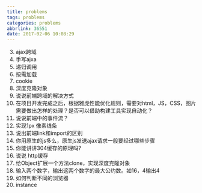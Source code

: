 ```yaml
---
title: problems
tags: problems
categories: problems
abbrlink: 36551
date: 2017-02-06 10:08:29
---
```


3. ajax跨域
4. 手写ajxa
5. 递归调用
7. 按需加载
8. cookie
9. 深度克隆对象
14. 说说前端跨域的解决方式
15.  在项目开发完成之后，根据雅虎性能优化规则，需要对html，JS，CSS，图片需要做出怎样的处理？是否可以借助构建工具实现自动化？
16. 说说前端中的事件流？
17. 实现1px 像素线条
18. 说出前端link和import的区别
19. 你用原生的js多么，原生js发送ajax请求一般要经过哪些步骤
20. 你能讲讲304缓存的原理吗?
23. 说说 http缓存
24. 给Object扩展一个方法clone，实现深度克隆对象
25. 输入两个数字，输出这两个数字的最大公约数。如16，4输出4
26. 如何判断不同的浏览器
27. instance
